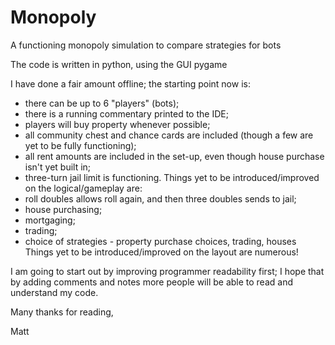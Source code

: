 # Monopoly
A functioning monopoly simulation to compare strategies for bots

The code is written in python, using the GUI pygame 

I have done a fair amount offline; the starting point now is:
 - there can be up to 6 "players" (bots);
 - there is a running commentary printed to the IDE;
 - players will buy property whenever possible;
 - all community chest and chance cards are included (though a few are yet to be fully functioning);
 - all rent amounts are included in the set-up, even though house purchase isn't yet built in;
 - three-turn jail limit is functioning.
Things yet to be introduced/improved on the logical/gameplay are:
 - roll doubles allows roll again, and then three doubles sends to jail;
 - house purchasing;
 - mortgaging;
 - trading;
 - choice of strategies - property purchase choices, trading, houses
Things yet to be introduced/improved on the layout are numerous!

I am going to start out by improving programmer readability first; I hope that by adding comments and notes more people will be able to read and understand my code.

Many thanks for reading,

Matt
